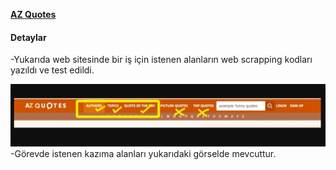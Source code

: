 [**AZ Quotes**](https://www.azquotes.com/)

#### Detaylar

-Yukarıda web sitesinde bir iş için istenen alanların web scrapping kodları yazıldı ve test edildi.

![Detay](https://github.com/EmirSalkin/WebScrapping/blob/master/azquotes.com.png)
-Görevde istenen kazıma alanları yukarıdaki görselde mevcuttur.
